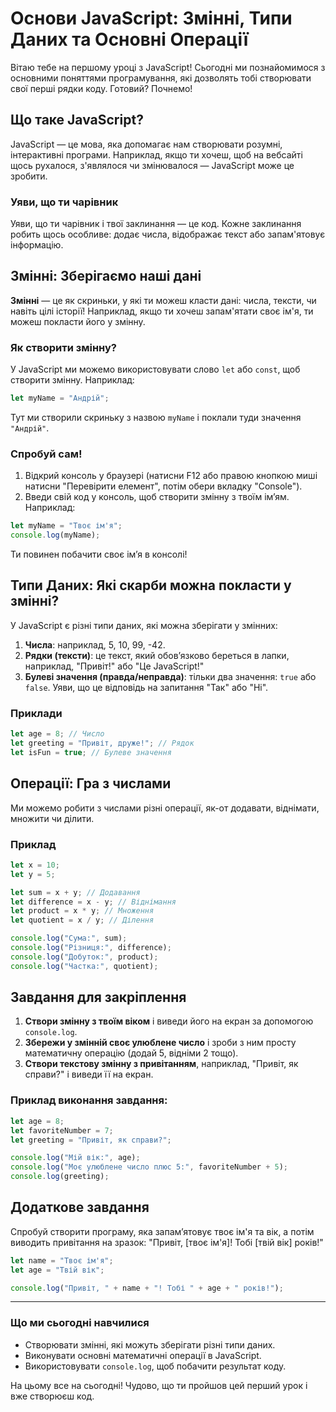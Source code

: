 # Основи JavaScript: Змінні, Типи Даних та Основні Операції

Вітаю тебе на першому уроці з JavaScript! Сьогодні ми познайомимося з основними поняттями програмування, які дозволять тобі створювати свої перші рядки коду. Готовий? Почнемо!

## Що таке JavaScript?

JavaScript — це мова, яка допомагає нам створювати розумні, інтерактивні програми. Наприклад, якщо ти хочеш, щоб на вебсайті щось рухалося, з'являлося чи змінювалося — JavaScript може це зробити.

### Уяви, що ти чарівник

Уяви, що ти чарівник і твої заклинання — це код. Кожне заклинання робить щось особливе: додає числа, відображає текст або запам'ятовує інформацію.

## Змінні: Зберігаємо наші дані

**Змінні** — це як скриньки, у які ти можеш класти дані: числа, тексти, чи навіть цілі історії! Наприклад, якщо ти хочеш запам'ятати своє ім'я, ти можеш покласти його у змінну.

### Як створити змінну?

У JavaScript ми можемо використовувати слово `let` або `const`, щоб створити змінну. Наприклад:

```javascript
let myName = "Андрій";
```

Тут ми створили скриньку з назвою `myName` і поклали туди значення `"Андрій"`.

### Спробуй сам!

1. Відкрий консоль у браузері (натисни F12 або правою кнопкою миші натисни "Перевірити елемент", потім обери вкладку "Console").
2. Введи свій код у консоль, щоб створити змінну з твоїм ім’ям. Наприклад:

```javascript
let myName = "Твоє ім'я";
console.log(myName);
```

Ти повинен побачити своє ім’я в консолі!

## Типи Даних: Які скарби можна покласти у змінні?

У JavaScript є різні типи даних, які можна зберігати у змінних:

1. **Числа**: наприклад, 5, 10, 99, -42.
2. **Рядки (тексти)**: це текст, який обов’язково береться в лапки, наприклад, "Привіт!" або "Це JavaScript!"
3. **Булеві значення (правда/неправда)**: тільки два значення: `true` або `false`. Уяви, що це відповідь на запитання "Так" або "Ні".

### Приклади

```javascript
let age = 8; // Число
let greeting = "Привіт, друже!"; // Рядок
let isFun = true; // Булеве значення
```

## Операції: Гра з числами

Ми можемо робити з числами різні операції, як-от додавати, віднімати, множити чи ділити.

### Приклад

```javascript
let x = 10;
let y = 5;

let sum = x + y; // Додавання
let difference = x - y; // Віднімання
let product = x * y; // Множення
let quotient = x / y; // Ділення

console.log("Сума:", sum);
console.log("Різниця:", difference);
console.log("Добуток:", product);
console.log("Частка:", quotient);
```

## Завдання для закріплення

1. **Створи змінну з твоїм віком** і виведи його на екран за допомогою `console.log`.
2. **Збережи у змінній своє улюблене число** і зроби з ним просту математичну операцію (додай 5, відніми 2 тощо).
3. **Створи текстову змінну з привітанням**, наприклад, "Привіт, як справи?" і виведи її на екран.

### Приклад виконання завдання:

```javascript
let age = 8;
let favoriteNumber = 7;
let greeting = "Привіт, як справи?";

console.log("Мій вік:", age);
console.log("Моє улюблене число плюс 5:", favoriteNumber + 5);
console.log(greeting);
```

## Додаткове завдання

Спробуй створити програму, яка запам’ятовує твоє ім'я та вік, а потім виводить привітання на зразок: "Привіт, [твоє ім'я]! Тобі [твій вік] років!"

```javascript
let name = "Твоє ім'я";
let age = "Твій вік";

console.log("Привіт, " + name + "! Тобі " + age + " років!");
```

---

### Що ми сьогодні навчилися

- Створювати змінні, які можуть зберігати різні типи даних.
- Виконувати основні математичні операції в JavaScript.
- Використовувати `console.log`, щоб побачити результат коду.

На цьому все на сьогодні! Чудово, що ти пройшов цей перший урок і вже створюєш код.

